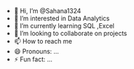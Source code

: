 - 👋 Hi, I’m @Sahana1324
- 👀 I’m interested in Data Analytics 
- 🌱 I’m currently learning SQL ,Excel 
- 💞️ I’m looking to collaborate on projects
- 📫 How to reach me 
- 😄 Pronouns: ...
- ⚡ Fun fact: ...

<!---
Sahana1324/Sahana1324 is a ✨ special ✨ repository because its `README.md` (this file) appears on your GitHub profile.
You can click the Preview link to take a look at your changes.
--->
